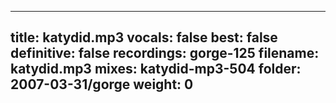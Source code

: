 
---
title: katydid.mp3
vocals: false
best: false
definitive: false
recordings: gorge-125
filename: katydid.mp3
mixes: katydid-mp3-504
folder: 2007-03-31/gorge
weight: 0
---
